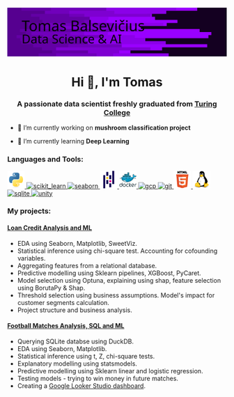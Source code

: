 ![Tomas Balsevičius Data Science & AI](./images/title.svg)
<h1 align="center">Hi 👋, I'm Tomas</h1>
<h3 align="center">A passionate data scientist freshly graduated from <a href=https://www.turingcollege.com/>Turing College</a></h3>

- 🔭 I’m currently working on **mushroom classification project**

- 🌱 I’m currently learning **Deep Learning**

<h3 align="left">Languages and Tools:</h3>
<p align="left"> 
  <a href="https://www.python.org" target="_blank" rel="noreferrer"> <img src="https://raw.githubusercontent.com/devicons/devicon/master/icons/python/python-original.svg" alt="python" width="40" height="40"/> </a> 
  <a href="https://scikit-learn.org/" target="_blank" rel="noreferrer"> <img src="https://upload.wikimedia.org/wikipedia/commons/0/05/Scikit_learn_logo_small.svg" alt="scikit_learn" width="40" height="40"/> </a> 
  <a href="https://seaborn.pydata.org/" target="_blank" rel="noreferrer"> <img src="https://seaborn.pydata.org/_images/logo-mark-lightbg.svg" alt="seaborn" width="40" height="40"/> </a> 
  <a href="https://pandas.pydata.org/" target="_blank" rel="noreferrer"> <img src="https://raw.githubusercontent.com/devicons/devicon/2ae2a900d2f041da66e950e4d48052658d850630/icons/pandas/pandas-original.svg" alt="pandas" width="40" height="40"/> </a> 
  <a href="https://www.docker.com/" target="_blank" rel="noreferrer"> <img src="https://raw.githubusercontent.com/devicons/devicon/master/icons/docker/docker-original-wordmark.svg" alt="docker" width="40" height="40"/> </a> 
  <a href="https://cloud.google.com" target="_blank" rel="noreferrer"> <img src="https://www.vectorlogo.zone/logos/google_cloud/google_cloud-icon.svg" alt="gcp" width="40" height="40"/> </a> 
  <a href="https://git-scm.com/" target="_blank" rel="noreferrer"> <img src="https://www.vectorlogo.zone/logos/git-scm/git-scm-icon.svg" alt="git" width="40" height="40"/> </a> 
  <a href="https://www.w3.org/html/" target="_blank" rel="noreferrer"> <img src="https://raw.githubusercontent.com/devicons/devicon/master/icons/html5/html5-original-wordmark.svg" alt="html5" width="40" height="40"/> </a> 
  <a href="https://www.linux.org/" target="_blank" rel="noreferrer"> <img src="https://raw.githubusercontent.com/devicons/devicon/master/icons/linux/linux-original.svg" alt="linux" width="40" height="40"/> </a> 
  <a href="https://www.sqlite.org/" target="_blank" rel="noreferrer"> <img src="https://www.vectorlogo.zone/logos/sqlite/sqlite-icon.svg" alt="sqlite" width="40" height="40"/> </a>
  <a href="https://unity.com/" target="_blank" rel="noreferrer"> <img src="https://www.vectorlogo.zone/logos/unity3d/unity3d-icon.svg" alt="unity" width="40" height="40"/> </a> 
</p>

<h3 align="left">My projects:</h3>
<h4 align="left"><a href=https://github.com/Vienmarskinis/home_credit_default_risk>Loan Credit Analysis and ML</a></h4>
<ul>
  <li>EDA using Seaborn, Matplotlib, SweetViz.</li>
  <li>Statistical inference using chi-square test. Accounting for cofounding variables.</li>
  <li>Aggregating features from a relational database.</li>
  <li>Predictive modelling using Sklearn pipelines, XGBoost, PyCaret.</li>
  <li>Model selection using Optuna, explaining using shap, feature selection using BorutaPy & Shap.</li>
  <li>Threshold selection using business assumptions. Model's impact for customer segments calculation.</li>
  <li>Project structure and business analysis.</li>
</ul>
<h4 align="left"><a href=https://github.com/Vienmarskinis/football_matches>Football Matches Analysis, SQL and ML</a></h4>
<ul>
  <li>Querying SQLite databse using DuckDB.</li>
  <li>EDA using Seaborn, Matplotlib.</li>
  <li>Statistical inference using t, Z, chi-square tests.</li>
  <li>Explanatory modelling using statsmodels.</li>
  <li>Predictive modelling using Sklearn linear and logistic regression.</li>
  <li>Testing models - trying to win money in future matches.</li>
  <li>Creating a <a href=https://lookerstudio.google.com/reporting/51d1f099-c5bd-4dbf-96fd-f2db227abac2>Google Looker Studio dashboard</a>.</li>
</ul>

